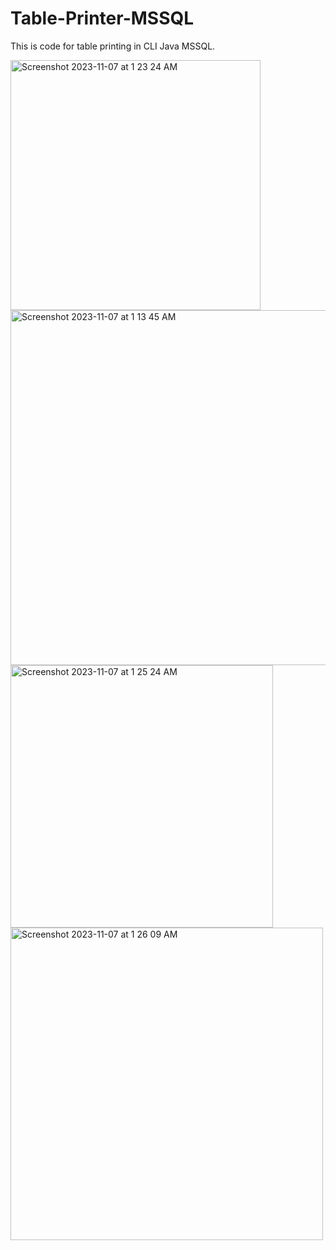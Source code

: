 # Table-Printer-MSSQL

This is code for table printing in CLI Java MSSQL. 

<img width="400" alt="Screenshot 2023-11-07 at 1 23 24 AM" src="https://github.com/MuhammadBilalEllahi/Table-Printer-MSSQL/assets/67937279/9773310e-e296-419d-bc2e-9e7afc710855">
<img width="568" alt="Screenshot 2023-11-07 at 1 13 45 AM" src="https://github.com/MuhammadBilalEllahi/Table-Printer-MSSQL/assets/67937279/8681c310-57eb-4a58-b24e-8e7573d4bfd5">

<img width="420" alt="Screenshot 2023-11-07 at 1 25 24 AM" src="https://github.com/MuhammadBilalEllahi/Table-Printer-MSSQL/assets/67937279/1c84824e-7459-4478-b3ed-d1832bf0ec4b"> 
<img width="500" heigth="500" alt="Screenshot 2023-11-07 at 1 26 09 AM" src="https://github.com/MuhammadBilalEllahi/Table-Printer-MSSQL/assets/67937279/208ae9dc-403e-4c98-ab88-6e1a89fd830b">
